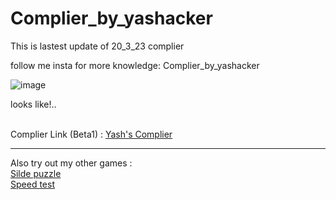 # Complier_by_yashacker
This is lastest update of 20_3_23 complier


follow me insta for more knowledge:
Complier_by_yashacker

![image](https://user-images.githubusercontent.com/83583064/235316189-a394a93a-bd76-4c72-bd03-435d71c5811a.png)

looks like!..

<br>
Complier Link (Beta1) : <a href="https://yashgajjar7017.github.io/Complier_by_yashacker/Yash-Complier/#" >Yash's Complier</a><hr>
Also try out my other games : <br>
<a href="https://yashgajjar7017.github.io/Slide-Puzzle-Canvas/" >Silde puzzle</a><br>
<a href="https://yashgajjar7017.github.io/Speed-test-website/" >Speed test</a><br>
